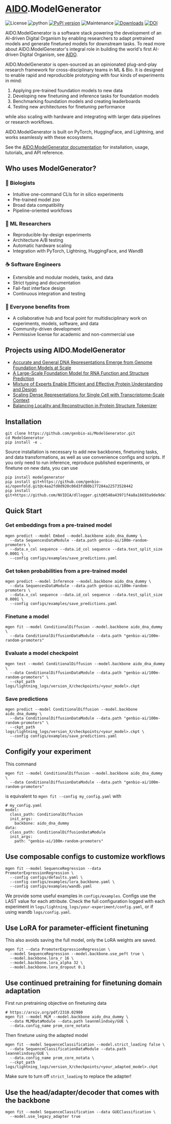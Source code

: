 # [AIDO](https://github.com/genbio-ai/AIDO).ModelGenerator

![License](https://img.shields.io/badge/license-GenBio_AI_Community_License-orange)
![python](https://img.shields.io/badge/python-3.9%20|%203.10%20|%203.11%20|%203.12-blue)
[![PyPI version](https://badge.fury.io/py/modelgenerator.svg)](https://badge.fury.io/py/modelgenerator)
![Maintenance](https://img.shields.io/maintenance/yes/2025?style=flat-square)
[![Downloads](https://pepy.tech/badge/modelgenerator)](https://pepy.tech/project/modelgenerator)
[![DOI](https://img.shields.io/badge/DOI-10.1101/2025.06.30.662437-brightgreen)](https://doi.org/10.1101/2025.06.30.662437)

AIDO.ModelGenerator is a software stack powering the development of an AI-driven Digital Organism by enabling researchers to adapt pretrained models and generate finetuned models for downstream tasks.
To read more about AIDO.ModelGenerator's integral role in building the world's first AI-driven Digital Organism, see [AIDO](https://github.com/genbio-ai/AIDO).

AIDO.ModelGenerator is open-sourced as an opinionated plug-and-play research framework for cross-disciplinary teams in ML & Bio. 
It is designed to enable rapid and reproducible prototyping with four kinds of experiments in mind:

1. Applying pre-trained foundation models to new data
2. Developing new finetuning and inference tasks for foundation models
3. Benchmarking foundation models and creating leaderboards
4. Testing new architectures for finetuning performance

while also scaling with hardware and integrating with larger data pipelines or research workflows.

AIDO.ModelGenerator is built on PyTorch, HuggingFace, and Lightning, and works seamlessly with these ecosystems.

See the [AIDO.ModelGenerator documentation](https://genbio-ai.github.io/ModelGenerator) for installation, usage, tutorials, and API reference.

## Who uses ModelGenerator?

### 🧬 Biologists 
* Intuitive one-command CLIs for in silico experiments
* Pre-trained model zoo
* Broad data compatibility
* Pipeline-oriented workflows

### 🤖 ML Researchers 
* Reproducible-by-design experiments
* Architecture A/B testing
* Automatic hardware scaling
* Integration with PyTorch, Lightning, HuggingFace, and WandB

### ☕ Software Engineers
* Extensible and modular models, tasks, and data
* Strict typing and documentation
* Fail-fast interface design
* Continuous integration and testing

### 🤝 Everyone benefits from
* A collaborative hub and focal point for multidisciplinary work on experiments, models, software, and data
* Community-driven development
* Permissive license for academic and non-commercial use

## Projects using AIDO.ModelGenerator

- [Accurate and General DNA Representations Emerge from Genome Foundation Models at Scale](https://doi.org/10.1101/2024.12.01.625444)
- [A Large-Scale Foundation Model for RNA Function and Structure Prediction](https://doi.org/10.1101/2024.11.28.625345)
- [Mixture of Experts Enable Efficient and Effective Protein Understanding and Design](https://doi.org/10.1101/2024.11.29.625425)
- [Scaling Dense Representations for Single Cell with Transcriptome-Scale Context](https://doi.org/10.1101/2024.11.28.625303)
- [Balancing Locality and Reconstruction in Protein Structure Tokenizer](https://doi.org/10.1101/2024.12.02.626366)

## Installation
```
git clone https://github.com/genbio-ai/ModelGenerator.git
cd ModelGenerator
pip install -e .
```
Source installation is necessary to add new backbones, finetuning tasks, and data transformations, as well as use convenience configs and scripts. If you only need to run inference, reproduce published experiments, or finetune on new data, you can use
```
pip install modelgenerator
pip install git+https://github.com/genbio-ai/openfold.git@c4aa2fd0d920c06d3fd80b177284a22573528442
pip install git+https://github.com/NVIDIA/dllogger.git@0540a43971f4a8a16693a9de9de73c1072020769
```

## Quick Start
### Get embeddings from a pre-trained model
```
mgen predict --model Embed --model.backbone aido_dna_dummy \
  --data SequencesDataModule --data.path genbio-ai/100m-random-promoters \
  --data.x_col sequence --data.id_col sequence --data.test_split_size 0.0001 \
  --config configs/examples/save_predictions.yaml
```

### Get token probabilities from a pre-trained model
```
mgen predict --model Inference --model.backbone aido_dna_dummy \
  --data SequencesDataModule --data.path genbio-ai/100m-random-promoters \
  --data.x_col sequence --data.id_col sequence --data.test_split_size 0.0001 \
  --config configs/examples/save_predictions.yaml
```

### Finetune a model
```
mgen fit --model ConditionalDiffusion --model.backbone aido_dna_dummy \
  --data ConditionalDiffusionDataModule --data.path "genbio-ai/100m-random-promoters"
```

### Evaluate a model checkpoint
```
mgen test --model ConditionalDiffusion --model.backbone aido_dna_dummy \
  --data ConditionalDiffusionDataModule --data.path "genbio-ai/100m-random-promoters" \
  --ckpt_path logs/lightning_logs/version_X/checkpoints/<your_model>.ckpt
```

### Save predictions
```
mgen predict --model ConditionalDiffusion --model.backbone aido_dna_dummy \
  --data ConditionalDiffusionDataModule --data.path "genbio-ai/100m-random-promoters" \
  --ckpt_path logs/lightning_logs/version_X/checkpoints/<your_model>.ckpt \
  --config configs/examples/save_predictions.yaml
```

## Configify your experiment
This command
```
mgen fit --model ConditionalDiffusion --model.backbone aido_dna_dummy \
  --data ConditionalDiffusionDataModule --data.path "genbio-ai/100m-random-promoters"
```

is equivalent to
`mgen fit --config my_config.yaml` with

```
# my_config.yaml
model:
  class_path: ConditionalDiffusion
  init_args:
    backbone: aido_dna_dummy
data:
  class_path: ConditionalDiffusionDataModule
  init_args:
    path: "genbio-ai/100m-random-promoters"
```

## Use composable configs to customize workflows
```
mgen fit --model SequenceRegression --data PromoterExpressionRegression \
  --config configs/defaults.yaml \
  --config configs/examples/lora_backbone.yaml \
  --config configs/examples/wandb.yaml
```

We provide some useful examples in `configs/examples`.
Configs use the LAST value for each attribute.
Check the full configuration logged with each experiment in `logs/lightning_logs/your-experiment/config.yaml`, or if using wandb `logs/config.yaml`.

## Use LoRA for parameter-efficient finetuning
This also avoids saving the full model, only the LoRA weights are saved.
```
mgen fit --data PromoterExpressionRegression \
  --model SequenceRegression --model.backbone.use_peft true \
  --model.backbone.lora_r 16 \
  --model.backbone.lora_alpha 32 \
  --model.backbone.lora_dropout 0.1
```

## Use continued pretraining for finetuning domain adaptation
First run pretraining objective on finetuning data
```
# https://arxiv.org/pdf/2310.02980
mgen fit --model MLM --model.backbone aido_dna_dummy \
  --data MLMDataModule --data.path leannmlindsey/GUE \
  --data.config_name prom_core_notata
```

Then finetune using the adapted model
```
mgen fit --model SequenceClassification --model.strict_loading false \
  --data SequenceClassificationDataModule --data.path leannmlindsey/GUE \
  --data.config_name prom_core_notata \
  --ckpt_path logs/lightning_logs/version_X/checkpoints/<your_adapted_model>.ckpt
```
Make sure to turn off `strict_loading` to replace the adapter!

## Use the head/adapter/decoder that comes with the backbone
```
mgen fit --model SequenceClassification --data GUEClassification \
  --model.use_legacy_adapter true
```
